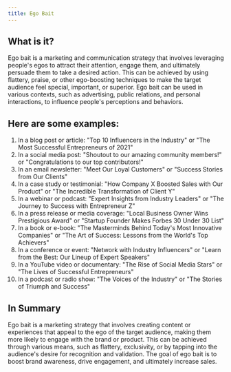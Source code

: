 ```yaml
---
title: Ego Bait
---
```




## What is it?

Ego bait is a marketing and communication strategy that involves leveraging people's egos to attract their attention, engage them, and ultimately persuade them to take a desired action. This can be achieved by using flattery, praise, or other ego-boosting techniques to make the target audience feel special, important, or superior. Ego bait can be used in various contexts, such as advertising, public relations, and personal interactions, to influence people's perceptions and behaviors.

## Here are some examples:

1. In a blog post or article: "Top 10 Influencers in the Industry" or "The Most Successful Entrepreneurs of 2021"
2. In a social media post: "Shoutout to our amazing community members!" or "Congratulations to our top contributors!"
3. In an email newsletter: "Meet Our Loyal Customers" or "Success Stories from Our Clients"
4. In a case study or testimonial: "How Company X Boosted Sales with Our Product" or "The Incredible Transformation of Client Y"
5. In a webinar or podcast: "Expert Insights from Industry Leaders" or "The Journey to Success with Entrepreneur Z"
6. In a press release or media coverage: "Local Business Owner Wins Prestigious Award" or "Startup Founder Makes Forbes 30 Under 30 List"
7. In a book or e-book: "The Masterminds Behind Today's Most Innovative Companies" or "The Art of Success: Lessons from the World's Top Achievers"
8. In a conference or event: "Network with Industry Influencers" or "Learn from the Best: Our Lineup of Expert Speakers"
9. In a YouTube video or documentary: "The Rise of Social Media Stars" or "The Lives of Successful Entrepreneurs"
10. In a podcast or radio show: "The Voices of the Industry" or "The Stories of Triumph and Success"

## In Summary

Ego bait is a marketing strategy that involves creating content or experiences that appeal to the ego of the target audience, making them more likely to engage with the brand or product. This can be achieved through various means, such as flattery, exclusivity, or by tapping into the audience's desire for recognition and validation. The goal of ego bait is to boost brand awareness, drive engagement, and ultimately increase sales.